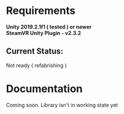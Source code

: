 # Requirements 
<b>Unity 2019.2.1f1 ( tested ) or newer</b><br>
<b>SteamVR Unity Plugin - v2.3.2 </b>

## Current Status:
Not ready ( refabrishing )

# Documentation

Coming soon. Library isn't in working state yet
